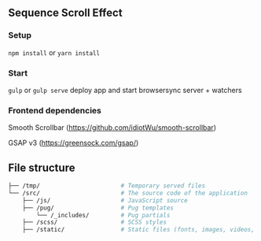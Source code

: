 ## Sequence Scroll Effect

### Setup

`npm install` or `yarn install`

### Start

`gulp` or `gulp serve` deploy app and start browsersync server + watchers

### Frontend dependencies
Smooth Scrollbar (https://github.com/idiotWu/smooth-scrollbar)

GSAP v3 (https://greensock.com/gsap/)

## File structure
```bash
├── /tmp/                       # Temporary served files
└── /src/                       # The source code of the application
    ├── /js/                    # JavaScript source
    ├── /pug/                   # Pug templates
        └── /_includes/         # Pug partials
    ├── /scss/                  # SCSS styles
    ├── /static/                # Static files (fonts, images, videos, etc..)
